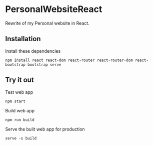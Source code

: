 # PersonalWebsiteReact
Rewrite of my Personal website in React.

## Installation
Install these dependencies
```
npm install react react-dom react-router react-router-dom react-bootstrap bootstrap serve
```

## Try it out
Test web app
```
npm start
```

Build web app
```
npm run build
```

Serve the built web app for production
```
serve -s build
```
